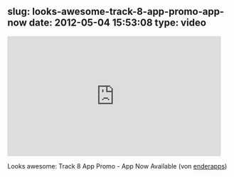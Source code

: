 slug: looks-awesome-track-8-app-promo-app-now
date: 2012-05-04 15:53:08
type: video
---

<iframe width="480" height="270" src="http://www.youtube.com/embed/Zbo0kA_U-cY?fs=1&feature=oembed" frameborder="0" allowfullscreen></iframe>

Looks awesome: Track 8 App Promo - App Now Available (von [enderapps](http://www.youtube.com/watch?v=Zbo0kA_U-cY&feature=player_embedded))
